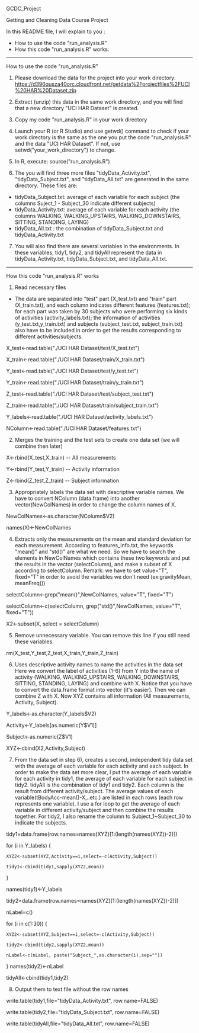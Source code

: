 GCDC_Project

Getting and Cleaning Data Course Project

In this README file, I will explain to you :
- How to use the code "run_analysis.R"
- How this code "run_analysis.R" works.

-------------------------------
How to use the code "run_analysis.R"

1. Please download the data for the project into your work directory:
https://d396qusza40orc.cloudfront.net/getdata%2Fprojectfiles%2FUCI%20HAR%20Dataset.zip

2. Extract (unzip) this data in the same work directory, and you will find that a new directory "UCI HAR Dataset" is created.

3. Copy my code "run_analysis.R" in your work directory

4. Launch your R (or R Studio) and use getwd() command to check if your work directory is the same as the one you put the code "run_analysis.R" and the data "UCI HAR Dataset". If not, use setwd("your_work_directory") to change.

5. In R, execute:
   source("run_analysis.R")

6. The you will find three more files "tidyData_Activity.txt", "tidyData_Subject.txt", and "tidyData_All.txt" are generated in the same directory. These files are:
- tidyData_Subject.txt: average of each variable for each subject (the columns Suject_1 - Subject_30 indicate different subjects)
- tidyData_Activity.txt: average of each variable for each activity (the columns WALKING, WALKING_UPSTAIRS, WALKING_DOWNSTAIRS, SITTING, STANDING, LAYING)
- tidyData_All.txt : the combination of tidyData_Subject.txt and tidyData_Activity.txt

7. You will also find there are several variables in the environments. In these variables, tidy1, tidy2, and tidyAll represent the data in tidyData_Activity.txt, tidyData_Subject.txt, and tidyData_All.txt.

-----------------------
How this code "run_analysis.R" works

1) Read necessary files
- The data are separated into "test" part (X_test.txt) and "train" part (X_train.txt), and each column indicates different features (features.txt); for each part was taken by 30 subjects who were performing six kinds of activities (activity_labels.txt); the information of activities (y_test.txt,y_train.txt) and subjects (subject_test.txt, subject_train.txt) also have to be included in order to get the results corresponding to different activities/subjects.

X_test<-read.table("./UCI HAR Dataset/test/X_test.txt")

X_train<-read.table("./UCI HAR Dataset/train/X_train.txt")

Y_test<-read.table("./UCI HAR Dataset/test/y_test.txt")

Y_train<-read.table("./UCI HAR Dataset/train/y_train.txt")

Z_test<-read.table("./UCI HAR Dataset/test/subject_test.txt")

Z_train<-read.table("./UCI HAR Dataset/train/subject_train.txt")

Y_labels<-read.table("./UCI HAR Dataset/activity_labels.txt")

NColumn<-read.table("./UCI HAR Dataset/features.txt")


2) Merges the training and the test sets to create one data set (we will combine then later)

X<-rbind(X_test,X_train) -- All measurements

Y<-rbind(Y_test,Y_train) -- Activity information

Z<-rbind(Z_test,Z_train) -- Subject information


3) Appropriately labels the data set with descriptive variable names.
We have to convert NColumn (data.frame) into another vector(NewColNames) in order to change the column names of X.

NewColNames<-as.character(NColumn$V2)

names(X)<-NewColNames


4) Extracts only the measurements on the mean and standard deviation for each measurement. 
According to features_info.txt, the keywords "mean()" and "std()" are what we need.
So we have to search the elements in NewColNames which contains these two keywords and put the results in the vector (selectColumn), and make a subset of X according to selectColumn.
Remark: we have to set value="T", fixed="T" in order to avoid the variables we don't need (ex:gravityMean, meanFreq())

selectColumn<-grep("mean()",NewColNames, value="T", fixed="T")

selectColumn<-c(selectColumn, grep("std()",NewColNames, value="T", fixed="T"))

X2<-subset(X, select = selectColumn)


5) Remove unnecessary variable. You can remove this line if you still need these variables.

rm(X_test,Y_test,Z_test,X_train,Y_train,Z_train)


6) Uses descriptive activity names to name the activities in the data set
Here we convert the label of activities (1-6) from Y into the name of activity (WALKING, WALKING_UPSTAIRS, WALKING_DOWNSTAIRS, SITTING, STANDING, LAYING) and combine with X.
Notice that you have to convert the data.frame format into vector (it's easier).
Then we can combine Z with X. 
Now XYZ contains all information (All measurements, Activity, Subject).

Y_labels<-as.character(Y_labels$V2)

Activity<-Y_labels[as.numeric(Y$V1)]

Subject<-as.numeric(Z$V1)

XYZ<-cbind(X2,Activity,Subject)


7) From the data set in step 6), creates a second, independent tidy data set with the average of each variable for each activity and each subject.
In order to make the data set more clear, I put the average of each variable for each activity in tidy1, the average of each variable for each subject in tidy2.
tidyAll is the combination of tidy1 and tidy2.
Each column is the result from different activity/subject.
The average values of each variable(tBodyAcc-mean()-X,..etc.) are listed in each rows (each row represents one variable).
I use a for loop to get the average of each variable in different activity/subject and then combine the results together.
For tidy2, I also rename the column to Subject_1~Subject_30 to indicate the subjects.

tidy1=data.frame(row.names=names(XYZ)[1:(length(names(XYZ))-2)])

for (i in Y_labels) {

    XYZ2<-subset(XYZ,Activity==i,select=-c(Activity,Subject))
    
    tidy1<-cbind(tidy1,sapply(XYZ2,mean))
    
}

names(tidy1)<-Y_labels

tidy2=data.frame(row.names=names(XYZ)[1:(length(names(XYZ))-2)])

nLabel=c()

for (i in c(1:30)) {

    XYZ2<-subset(XYZ,Subject==i,select=-c(Activity,Subject))
    
    tidy2<-cbind(tidy2,sapply(XYZ2,mean))
    
    nLabel<-c(nLabel, paste("Subject_",as.character(i),sep=""))
}
names(tidy2)<-nLabel

tidyAll<-cbind(tidy1,tidy2)


8) Output them to text file without the row names

write.table(tidy1,file="tidyData_Activity.txt", row.name=FALSE)

write.table(tidy2,file="tidyData_Subject.txt", row.name=FALSE)

write.table(tidyAll,file="tidyData_All.txt", row.name=FALSE)

